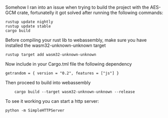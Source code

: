 Somehow I ran into an issue when trying to build the project with the AES-GCM crate, 
fortunatelly it got solved after running the following commands:

```console
rustup update nightly
rustup update stable
cargo build
```

Before compiling your rust lib to webassembly, make sure you have installed the wasm32-unknown-unknown target

```console
rustup target add wasm32-unknown-unknown
```

Now include in your Cargo.tml file the following dependency

```console
getrandom = { version = "0.2", features = ["js"] }
```

Then proceed to build into webassembly

```console
    cargo build --target wasm32-unknown-unknown --release
```

To see it working you can start a http server:

```console
python -m SimpleHTTPServer
```
